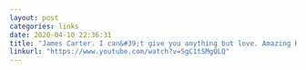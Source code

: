 ```yaml
---
layout: post
categories: links
date: 2020-04-10 22:36:31
title: "James Carter. I can&#39;t give you anything but love. Amazing Keystone Big Band - YouTube"
linkurl: "https://www.youtube.com/watch?v=SgC1tSMgQLQ"
---
```

